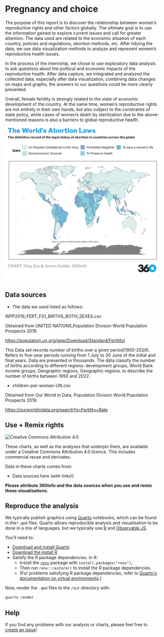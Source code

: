 # Pregnancy and choice

The purpose of this report is to discover the relationship between women’s reproductive rights and other factors globally. The ultimate goal is to use the information gained to explore current issues and call for greater attention. The data used are related to the economic situation of each country, policies and regulations, abortion methods, etc. After tidying the data, we use data visualization methods to analyze and represent women’s reproductive health issues.

In the process of the internship, we chose to use exploratory data analysis to ask questions about the political and economic impacts of the reproductive health. After data capture, we integrated and analyzed the collected data, especially after data visualization, combining data changes on maps and graphs, the answers to our questions could be more clearly presented.

Overall, female fertility is strongly related to the state of economic development of the country. At the same time, women’s reproductive rights are not entirely in their own hands, but also subject to the constraints of state policy, while cases of women’s death by sterilization due to the above-mentioned reasons is also a barriers to global reproductive health.

![Source: The World Bank](plots/demo1.jpg)

## Data sources

* The data we used listed as follows:

WPP2019_FERT_F01_BIRTHS_BOTH_SEXES.csv

Obtained from UNITED NATIONS,Population Division World Population Prospects 2019.

https://population.un.org/wpp/Download/Standard/Fertility/

This Data set records number of births over a given period(1950-2020). Refers to five-year periods running from 1 July to 30 June of the initial and final years. Data are presented in thousands. The data classify the number of births according to different regions: development groups, World Bank income groups, Geographic regions, Geographic regions. to describe the number of births between 1950 and 2022.

* children-per-woman-UN.csv

Obtained from Our World in Data, Population Division World Population Prospects 2019.

https://ourworldindata.org/search?q=Fertility+Rate

## Use + Remix rights

![[Creative Commons Attribution 4.0](https://creativecommons.org/licenses/by/4.0)](https://mirrors.creativecommons.org/presskit/buttons/80x15/png/by.png)

These charts, as well as the analyses that underpin them, are available under a Creative Commons Attribution 4.0 licence. This includes commercial reuse and derivates.

<!-- Do any of the data sources fall under a different licence? If so, describe the licence and which parts of the data fall under it here! if most of it does, change the above and replace LICENCE.md too -->

Data in these charts comes from:

* Data sources here (with links!)

**Please attribute 360info and the data sources when you use and remix these visualisations.**

## Reproduce the analysis

We typically publish graphics using [Quarto](https://quarto.org) notebooks, which can be found in the`*.qmd` files. Quarto allows reproducible analysis and visualisation to be done in a mix of languages, but we typically use [R](https://r-project,.org) and [Observable JS](https://observablehq.com/@observablehq/observables-not-javascript).

You'll need to:
- [Download and install Quarto](https://quarto.org/docs/get-started)
- [Download the install R](https://www.r-project.org)
- Satisfy the R package dependencies. In R:
  * Install the [`renv`](https://rstudio.github.io/renv) package with `install.packages("renv")`,
  * Then run `renv::restore()` to install the R package dependencies.
  * (For problems satisfying R package dependencies, refer to [Quarto's documentation on virtual environments](https://quarto.org/docs/projects/virtual-environments.html).)

Now, render the `.qmd` files to the `/out` directory with:

```sh
quarto render
```

## Help

<!-- replace `report-template` with the name of this repo in the link below  -->

If you find any problems with our analysis or charts, please feel free to [create an issue](https://github.com/360-info/report-template/issues/new)!

